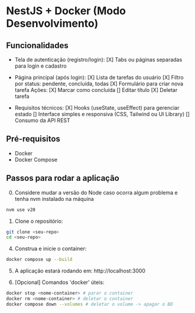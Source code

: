 # NestJS + Docker (Modo Desenvolvimento)

## Funcionalidades

- Tela de autenticação (registro/login):
  [X] Tabs ou páginas separadas para login e cadastro

- Página principal (após login):
  [X] Lista de tarefas do usuário
  [X] Filtro por status: pendente, concluída, todas
  [X] Formulário para criar nova tarefa
  Ações:
  [X] Marcar como concluída
  [] Editar título
  [X] Deletar tarefa

- Requisitos técnicos:
  [X] Hooks (useState, useEffect) para gerenciar estado
  [] Interface simples e responsiva (CSS, Tailwind ou UI Library)
  [] Consumo da API REST

## Pré-requisitos

- Docker
- Docker Compose

## Passos para rodar a aplicação

0. Considere mudar a versão do Node caso ocorra algum problema e tenha nvm instalado na máquina

```bash
nvm use v20
```

1. Clone o repositório:

```bash
git clone <seu-repo>
cd <seu-repo>
```

4. Construa e inicie o container:

```bash
docker compose up --build
```

5. A aplicação estará rodando em: http://localhost:3000

6. [Opcional] Comandos 'docker' úteis:

```bash
docker stop <nome-container> # parar o container
docker rm <nome-container> # deletar o container
docker compose down --volumes # deletar o volume -> apagar o BD
```
